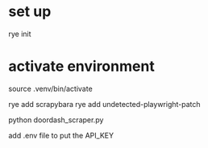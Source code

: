 # set up
rye init

# activate environment
source .venv/bin/activate

rye add scrapybara
rye add undetected-playwright-patch

python doordash_scraper.py

add .env file to put the API_KEY
